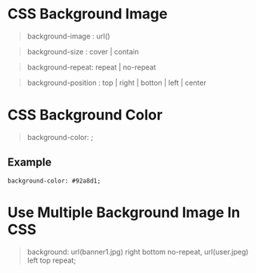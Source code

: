 # CSS Background Image

> background-image : url()

> background-size : cover | contain

> background-repeat: repeat | no-repeat

> background-position : top | right | botton | left | center

# CSS Background Color

> background-color: ;

## Example
```
background-color: #92a8d1;
```
# Use Multiple Background Image In CSS

> background: url(banner1.jpg) right bottom no-repeat, url(user.jpeg) left top repeat;
